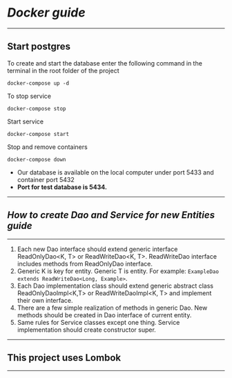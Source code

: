 # *Docker guide*
- - -
## Start postgres

To create and start the database enter the following command in the terminal in the root folder of the project 

```docker-compose up -d```

To stop service

```docker-compose stop```

Start service

```docker-compose start```

Stop and remove containers

```docker-compose down```

- Our database is available on the local computer under port 5433 and container port 5432
- **Port for test database is 5434.**

- - -
## *How to create Dao and Service for new Entities guide*
- - -

1. Each new Dao interface should extend generic interface ReadOnlyDao<K, T> or ReadWriteDao<K, T>. ReadWriteDao interface includes methods from ReadOnlyDao interface. 
2. Generic K is key for entity. Generic T is entity. For example: `ExampleDao extends ReadWriteDao<Long, Example>`.
3. Each Dao implementation class should extend generic abstract class ReadOnlyDaoImpl<K,T> or ReadWriteDaoImpl<K, T> and implement their own interface.
4. There are a few simple realization of methods in generic Dao. New methods should be created in Dao interface of current entity. 
5. Same rules for Service classes except one thing. Service implementation should create constructor super.

- - -
## This project uses Lombok
- - -